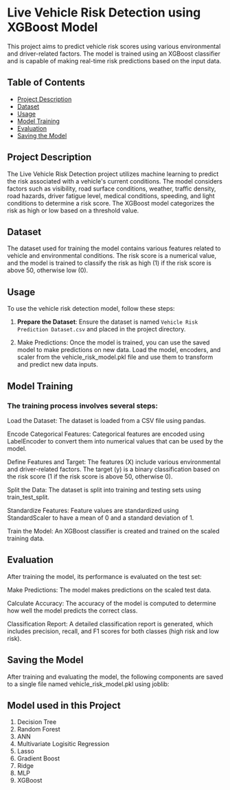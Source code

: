# Live Vehicle Risk Detection using XGBoost Model

This project aims to predict vehicle risk scores using various environmental and driver-related factors. The model is trained using an XGBoost classifier and is capable of making real-time risk predictions based on the input data.

## Table of Contents

- [Project Description](#project-description)
- [Dataset](#dataset)
- [Usage](#usage)
- [Model Training](#model-training)
- [Evaluation](#evaluation)
- [Saving the Model](#saving-the-model)

## Project Description

The Live Vehicle Risk Detection project utilizes machine learning to predict the risk associated with a vehicle's current conditions. The model considers factors such as visibility, road surface conditions, weather, traffic density, road hazards, driver fatigue level, medical conditions, speeding, and light conditions to determine a risk score. The XGBoost model categorizes the risk as high or low based on a threshold value.

## Dataset

The dataset used for training the model contains various features related to vehicle and environmental conditions. The risk score is a numerical value, and the model is trained to classify the risk as high (1) if the risk score is above 50, otherwise low (0).


## Usage

To use the vehicle risk detection model, follow these steps:

1. **Prepare the Dataset**:
   Ensure the dataset is named `Vehicle Risk Prediction Dataset.csv` and placed in the project directory.
 
2. Make Predictions:
Once the model is trained, you can use the saved model to make predictions on new data. Load the model, encoders, and scaler from the vehicle_risk_model.pkl file and use them to transform and predict new data inputs. 

## Model Training
### The training process involves several steps:

Load the Dataset:
The dataset is loaded from a CSV file using pandas.

Encode Categorical Features:
Categorical features are encoded using LabelEncoder to convert them into numerical values that can be used by the model.

Define Features and Target:
The features (X) include various environmental and driver-related factors. The target (y) is a binary classification based on the risk score (1 if the risk score is above 50, otherwise 0).

Split the Data:
The dataset is split into training and testing sets using train_test_split.

Standardize Features:
Feature values are standardized using StandardScaler to have a mean of 0 and a standard deviation of 1.

Train the Model:
An XGBoost classifier is created and trained on the scaled training data.



## Evaluation
After training the model, its performance is evaluated on the test set:

Make Predictions:
The model makes predictions on the scaled test data.

Calculate Accuracy:
The accuracy of the model is computed to determine how well the model predicts the correct class.

Classification Report:
A detailed classification report is generated, which includes precision, recall, and F1 scores for both classes (high risk and low risk).

## Saving the Model
After training and evaluating the model, the following components are saved to a single file named vehicle_risk_model.pkl using joblib:

## Model used in this Project
1) Decision Tree 
2) Random Forest
3) ANN 
4) Multivariate Logisitic Regression
5) Lasso
6) Gradient Boost
7) Ridge
8) MLP
9) XGBoost